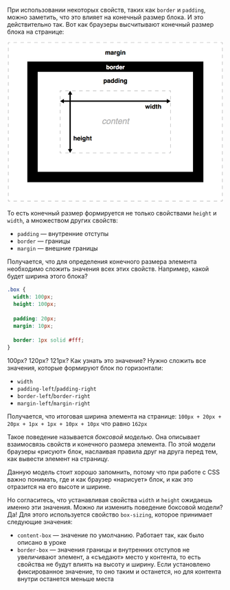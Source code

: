
При использовании некоторых свойств, таких как `border` и `padding`, можно заметить, что это влияет на конечный размер блока. И это действительно так. Вот как браузеры высчитывают конечный размер блока на странице:

![Блочная модель](https://raw.githubusercontent.com/hexlet-basics/exercises-layout-designer/refs/heads/main/modules/30-box/60-box-model/assets/box-model-standard-small.png)

То есть конечный размер формируется не только свойствами `height` и `width`, а множеством других свойств:

* `padding` — внутренние отступы
* `border` — границы
* `margin` — внешние границы

Получается, что для определения конечного размера элемента необходимо сложить значения всех этих свойств. Например, какой будет ширина этого блока?

```css
.box {
  width: 100px;
  height: 100px;

  padding: 20px;
  margin: 10px;

  border: 1px solid #fff;
}
```

100px? 120px? 121px? Как узнать это значение? Нужно сложить все значения, которые формируют блок по горизонтали:

* `width`
* `padding-left`/`padding-right`
* `border-left`/`border-right`
* `margin-left`/`margin-right`

Получается, что итоговая ширина элемента на странице: `100px + 20px + 20px + 1px + 1px + 10px + 10px` что равно `162px`

Такое поведение называется _боксовой моделью_. Она описывает взаимосвязь свойств и конечного размера элемента. По этой модели браузеры «рисуют» блок, наслаивая правила друг на друга перед тем, как вывести элемент на страницу.

Данную модель стоит хорошо запомнить, потому что при работе с CSS важно понимать, где и как браузер «нарисует» блок, и как это отразится на его высоте и ширине.

Но согласитесь, что устанавливая свойства `width` и `height` ожидаешь именно эти значения. Можно ли изменить поведение боксовой модели? Да! Для этого используется свойство `box-sizing`, которое принимает следующие значения:

* `content-box` — значение по умолчанию. Работает так, как было описано в уроке
* `border-box` — значения границы и внутренних отступов не увеличивают элемент, а «съедают» место у контента, то есть свойства не будут влиять на высоту и ширину. Если установлено фиксированное значение, то оно таким и останется, но для контента внутри останется меньше места
